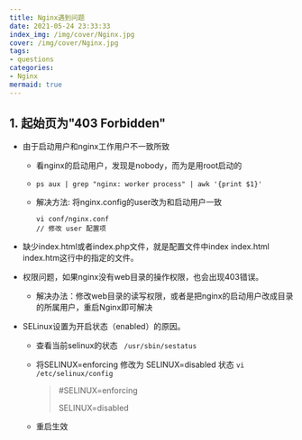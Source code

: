 ```yaml
---
title: Nginx遇到问题
date: 2021-05-24 23:33:33
index_img: /img/cover/Nginx.jpg
cover: /img/cover/Nginx.jpg
tags: 
- questions
categories: 
- Nginx
mermaid: true
---
```


## 1. 起始页为"403 Forbidden"

* 由于启动用户和nginx工作用户不一致所致

  * 看nginx的启动用户，发现是nobody，而为是用root启动的

  * `ps aux | grep "nginx: worker process" | awk '{print $1}'`

  * 解决方法: 将nginx.config的user改为和启动用户一致

    ```shell
    vi conf/nginx.conf
    // 修改 user 配置项
    ```

* 缺少index.html或者index.php文件，就是配置文件中index index.html index.htm这行中的指定的文件。

* 权限问题，如果nginx没有web目录的操作权限，也会出现403错误。

  * 解决办法：修改web目录的读写权限，或者是把nginx的启动用户改成目录的所属用户，重启Nginx即可解决

* SELinux设置为开启状态（enabled）的原因。

  * 查看当前selinux的状态 ` /usr/sbin/sestatus`

  * 将SELINUX=enforcing 修改为 SELINUX=disabled 状态 `vi /etc/selinux/config`

    > \#SELINUX=enforcing
    >
    >  SELINUX=disabled

  * 重启生效 

  